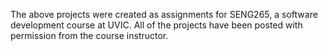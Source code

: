 The above projects were created as assignments for SENG265, a software development course at UVIC. All of the projects have been posted with permission from the course instructor. 
